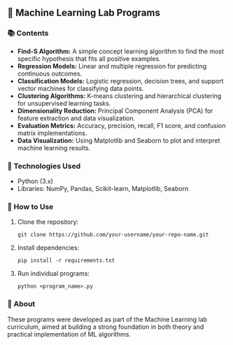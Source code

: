 <h2>🌟 Machine Learning Lab Programs</h2>

<h3>📚 Contents</h3>
<ul>
  <li><b>Find-S Algorithm:</b> A simple concept learning algorithm to find the most specific hypothesis that fits all positive examples.</li>
  <li><b>Regression Models:</b> Linear and multiple regression for predicting continuous outcomes.</li>
  <li><b>Classification Models:</b> Logistic regression, decision trees, and support vector machines for classifying data points.</li>
  <li><b>Clustering Algorithms:</b> K-means clustering and hierarchical clustering for unsupervised learning tasks.</li>
  <li><b>Dimensionality Reduction:</b> Principal Component Analysis (PCA) for feature extraction and data visualization.</li>
  <li><b>Evaluation Metrics:</b> Accuracy, precision, recall, F1 score, and confusion matrix implementations.</li>
  <li><b>Data Visualization:</b> Using Matplotlib and Seaborn to plot and interpret machine learning results.</li>
</ul>

<h3>🚀 Technologies Used</h3>
<ul>
  <li>Python (3.x)</li>
  <li>Libraries: NumPy, Pandas, Scikit-learn, Matplotlib, Seaborn</li>
</ul>

<h3>📁 How to Use</h3>
<ol>
  <li>Clone the repository:
    <pre><code>git clone https://github.com/your-username/your-repo-name.git</code></pre>
  </li>
  <li>Install dependencies:
    <pre><code>pip install -r requirements.txt</code></pre>
  </li>
  <li>Run individual programs:
    <pre><code>python &lt;program_name&gt;.py</code></pre>
  </li>
</ol>

<h3>🏫 About</h3>
<p>These programs were developed as part of the Machine Learning lab curriculum, aimed at building a strong foundation in both theory and practical implementation of ML algorithms.</p>

